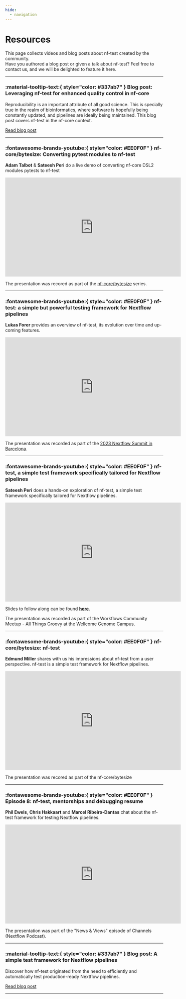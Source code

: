 ```yaml
---
hide:
  - navigation
---
```


# Resources

This page collects videos and blog posts about nf-test created by the community.<br/> Have you authored a blog post or given a talk about nf-test? Feel free to contact us, and we will be delighted to feature it here.

---

### :material-tooltip-text:{ style="color: #337ab7" } Blog post: Leveraging nf-test for enhanced quality control in nf-core

Reproducibility is an important attribute of all good science. This is specially true in the realm of bioinformatics, where software is hopefully being constantly updated, and pipelines are ideally being maintained. This blog post covers nf-test in the nf-core context.

[Read blog post](https://nextflow.io/blog/2024/nf-test-in-nf-core.html)

---

### :fontawesome-brands-youtube:{ style="color: #EE0F0F" } nf-core/bytesize: Converting pytest modules to nf-test

**Adam Talbot** & **Sateesh Peri** do a live demo of converting nf-core DSL2 modules pytests to nf-test

<iframe width="560" height="315" src="https://www.youtube.com/embed/MuwluoKFnwM" title="YouTube video player" frameborder="0" allow="accelerometer; autoplay; clipboard-write; encrypted-media; gyroscope; picture-in-picture; web-share" allowfullscreen></iframe>

The presentation was recored as part of the [nf-core/bytesize](https://nf-co.re/events/2023/bytesize_converting_pytest_modules_to_nf-test) series.

---

### :fontawesome-brands-youtube:{ style="color: #EE0F0F" } nf-test: a simple but powerful testing framework for Nextflow pipelines

**Lukas Forer** provides an overview of nf-test, its evolution over time and up-coming features.

<iframe width="560" height="315" src="https://www.youtube.com/embed/1ysRNIs8M_s" title="YouTube video player" frameborder="0" allow="accelerometer; autoplay; clipboard-write; encrypted-media; gyroscope; picture-in-picture; web-share" allowfullscreen></iframe>

The presentation was recorded as part of the [2023 Nextflow Summit in Barcelona](https://summit.nextflow.io/barcelona/speakers/lukas-forer/).

---

### :fontawesome-brands-youtube:{ style="color: #EE0F0F" } nf-test, a simple test framework specifically tailored for Nextflow pipelines

**Sateesh Peri** does a hands-on exploration of nf-test, a simple test framework specifically tailored for Nextflow pipelines.

<iframe width="560" height="315" src="https://www.youtube.com/embed/p8wFyMhmCsg" title="YouTube video player" frameborder="0" allow="accelerometer; autoplay; clipboard-write; encrypted-media; gyroscope; picture-in-picture; web-share" allowfullscreen></iframe>

Slides to follow along can be found **[here](https://hackmd.io/@speri/SJVrM7uHh#/)**.

The presentation was recorded as part of the Workflows Community Meetup - All Things Groovy at the Wellcome Genome Campus.

---

### :fontawesome-brands-youtube:{ style="color: #EE0F0F" } nf-core/bytesize: nf-test

**Edmund Miller** shares with us his impressions about nf-test from a user perspective. nf-test is a simple test framework for Nextflow pipelines.

<iframe width="560" height="315" src="https://www.youtube.com/embed/K9B7JRkMpQ4" title="YouTube video player" frameborder="0" allow="accelerometer; autoplay; clipboard-write; encrypted-media; gyroscope; picture-in-picture; web-share" allowfullscreen></iframe>

The presentation was recored as part of the nf-core/bytesize 

---

### :fontawesome-brands-youtube:{ style="color: #EE0F0F" } Episode 8: nf-test, mentorships and debugging resume

**Phil Ewels**, **Chris Hakkaart** and **Marcel Ribeiro-Dantas** chat about the nf-test framework for testing Nextflow pipelines.

<iframe width="560" height="315" src="https://www.youtube.com/embed/2EPkwlHIQQE" title="YouTube video player" frameborder="0" allow="accelerometer; autoplay; clipboard-write; encrypted-media; gyroscope; picture-in-picture; web-share" allowfullscreen></iframe>

The presentation was part of the "News & Views" episode of Channels (Nextflow Podcast).

---

### :material-tooltip-text:{ style="color: #337ab7" } Blog post: A simple test framework for Nextflow pipelines

Discover how nf-test originated from the need to efficiently and automatically test production-ready Nextflow pipelines.

[Read blog post](https://www.askimed.com/articles/announcing-nf-test)

---
